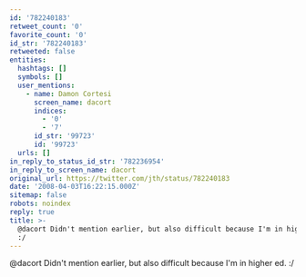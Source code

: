 ```yaml
---
id: '782240183'
retweet_count: '0'
favorite_count: '0'
id_str: '782240183'
retweeted: false
entities:
  hashtags: []
  symbols: []
  user_mentions:
    - name: Damon Cortesi
      screen_name: dacort
      indices:
        - '0'
        - '7'
      id_str: '99723'
      id: '99723'
  urls: []
in_reply_to_status_id_str: '782236954'
in_reply_to_screen_name: dacort
original_url: https://twitter.com/jth/status/782240183
date: '2008-04-03T16:22:15.000Z'
sitemap: false
robots: noindex
reply: true
title: >-
  @dacort Didn't mention earlier, but also difficult because I'm in higher ed.
  :/
---
```


@dacort Didn't mention earlier, but also difficult because I'm in higher ed. :/